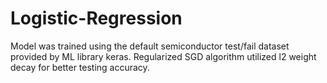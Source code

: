 # Logistic-Regression
Model was trained using the default semiconductor test/fail dataset provided by ML library keras. Regularized SGD algorithm utilized l2 weight decay for better testing accuracy. 
